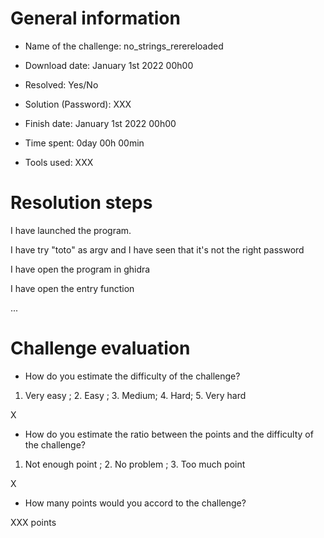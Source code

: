 # General information

- Name of the challenge: no_strings_rerereloaded

- Download date: January 1st 2022 00h00
- Resolved: Yes/No

- Solution (Password): XXX
- Finish date: January 1st 2022 00h00
- Time spent: 0day 00h 00min

- Tools used: XXX

# Resolution steps

I have launched the program.

I have try "toto" as argv and I have seen that it's not the right password

I have open the program in ghidra

I have open the entry function

...

# Challenge evaluation

- How do you estimate the difficulty of the challenge?
1. Very easy  ; 2. Easy ; 3. Medium; 4. Hard; 5. Very hard

X

- How do you estimate the ratio between the points and the difficulty of the challenge?
1. Not enough point ; 2. No problem ; 3. Too much point

X

- How many points would you accord to the challenge?

XXX points
